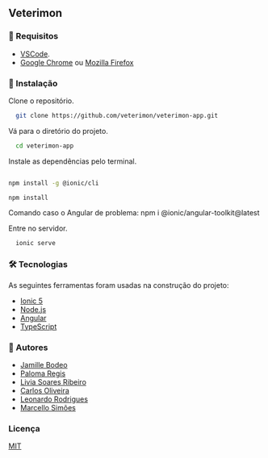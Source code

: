 ## Veterimon

### 🏁 Requisitos

* [VSCode](https://code.visualstudio.com/).
* [Google Chrome](https://www.google.com/chrome/) ou [Mozilla Firefox](https://www.mozilla.org/en-US/firefox/new/)


### 🎲 Instalação

Clone o repositório.

```bash
  git clone https://github.com/veterimon/veterimon-app.git
```

Vá para o diretório do projeto.

```bash
  cd veterimon-app
```

Instale as dependências pelo terminal.

```bash

npm install -g @ionic/cli

npm install
```
Comando caso o Angular de problema:
npm i @ionic/angular-toolkit@latest

Entre no servidor.

```bash
  ionic serve
```

### 🛠 Tecnologias

As seguintes ferramentas foram usadas na construção do projeto:

- [Ionic 5](https://ionicframework.com/)
- [Node.js](https://nodejs.org/en/)
- [Angular](https://angular.io/)
- [TypeScript](https://www.typescriptlang.org/)

### 🚀 Autores

- [Jamille Bodeo](https://github.com/sothiis)
- [Paloma Regis](https://github.com/Paloma-Regis-Ferreira)
- [Livia Soares Ribeiro](https://github.com/LivsSR)
- [Carlos Oliveira](https://github.com/CarlosDanielSantosOliveira)
- [Leonardo Rodrigues](https://github.com/rodrigues-leo97)
- [Marcello Simões](https://github.com/marcellossf)


### Licença

[MIT](https://choosealicense.com/licenses/mit/)
